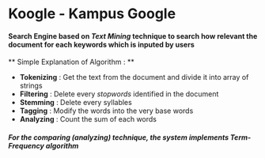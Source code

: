 # Koogle - Kampus Google

#### Search Engine based on _Text Mining_ technique to search how relevant the document for each keywords which is inputed by users

** Simple Explanation of Algorithm : **
* __Tokenizing__ : Get the text from the document and divide it into array of strings
* __Filtering__ : Delete every _stopwords_ identified in the document
* __Stemming__ : Delete every syllables
* __Tagging__ : Modify the words into the very base words
* __Analyzing__ : Count the sum of each words

##### For the comparing (analyzing) technique, the system implements _Term-Frequency_ algorithm
